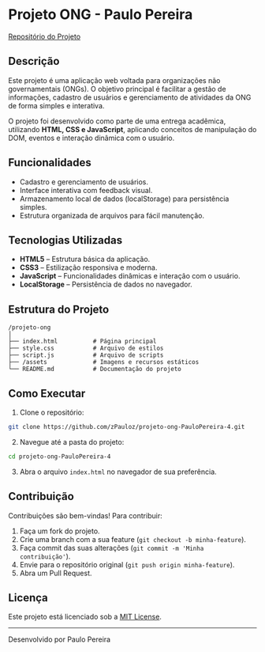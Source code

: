 # Projeto ONG - Paulo Pereira

[Repositório do Projeto](https://github.com/zPauloz/projeto-ong-PauloPereira-4)

## Descrição

Este projeto é uma aplicação web voltada para organizações não governamentais (ONGs). O objetivo principal é facilitar a gestão de informações, cadastro de usuários e gerenciamento de atividades da ONG de forma simples e interativa.

O projeto foi desenvolvido como parte de uma entrega acadêmica, utilizando **HTML, CSS e JavaScript**, aplicando conceitos de manipulação do DOM, eventos e interação dinâmica com o usuário.

## Funcionalidades

- Cadastro e gerenciamento de usuários.
- Interface interativa com feedback visual.
- Armazenamento local de dados (localStorage) para persistência simples.
- Estrutura organizada de arquivos para fácil manutenção.

## Tecnologias Utilizadas

- **HTML5** – Estrutura básica da aplicação.
- **CSS3** – Estilização responsiva e moderna.
- **JavaScript** – Funcionalidades dinâmicas e interação com o usuário.
- **LocalStorage** – Persistência de dados no navegador.

## Estrutura do Projeto

```
/projeto-ong
│
├── index.html          # Página principal
├── style.css           # Arquivo de estilos
├── script.js           # Arquivo de scripts
├── /assets             # Imagens e recursos estáticos
└── README.md           # Documentação do projeto
```

## Como Executar

1. Clone o repositório:
```bash
git clone https://github.com/zPauloz/projeto-ong-PauloPereira-4.git
```
2. Navegue até a pasta do projeto:
```bash
cd projeto-ong-PauloPereira-4
```
3. Abra o arquivo `index.html` no navegador de sua preferência.

## Contribuição

Contribuições são bem-vindas! Para contribuir:

1. Faça um fork do projeto.
2. Crie uma branch com a sua feature (`git checkout -b minha-feature`).
3. Faça commit das suas alterações (`git commit -m 'Minha contribuição'`).
4. Envie para o repositório original (`git push origin minha-feature`).
5. Abra um Pull Request.

## Licença

Este projeto está licenciado sob a [MIT License](LICENSE).

---

Desenvolvido por Paulo Pereira
